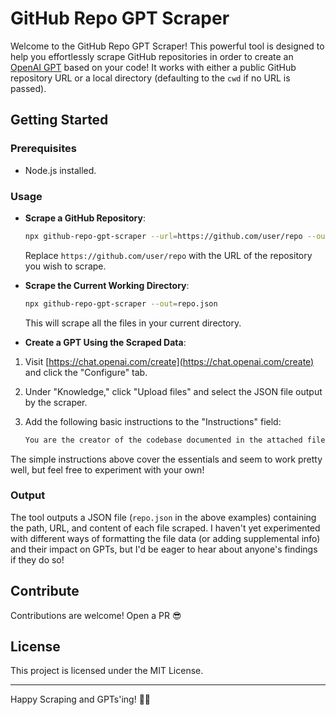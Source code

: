 # GitHub Repo GPT Scraper

Welcome to the GitHub Repo GPT Scraper! This powerful tool is designed to help you effortlessly scrape GitHub repositories in order to create an [OpenAI GPT](https://chat.openai.com/create) based on your code! It works with either a public GitHub repository URL or a local directory (defaulting to the `cwd` if no URL is passed).

## Getting Started

### Prerequisites

- Node.js installed.

### Usage

- **Scrape a GitHub Repository**:

  ```sh
  npx github-repo-gpt-scraper --url=https://github.com/user/repo --out=repo.json
  ```

  Replace `https://github.com/user/repo` with the URL of the repository you wish to scrape.

- **Scrape the Current Working Directory**:

  ```sh
  npx github-repo-gpt-scraper --out=repo.json
  ```

  This will scrape all the files in your current directory.

- **Create a GPT Using the Scraped Data**:

1. Visit [https://chat.openai.com/create](https://chat.openai.com/create) and click the "Configure" tab.
2. Under "Knowledge," click "Upload files" and select the JSON file output by the scraper.
3. Add the following basic instructions to the "Instructions" field:

   ```md
   You are the creator of the codebase documented in the attached file and an expert in all of its code and the dependencies it uses. All of the user's question will relate to this code, so reference it heavily. Give factual, detailed answers and help the user make updates to the code in as efficient a manner possible while explaining more complex points to them along the way.
   ```

The simple instructions above cover the essentials and seem to work pretty well, but feel free to experiment with your own!

### Output

The tool outputs a JSON file (`repo.json` in the above examples) containing the path, URL, and content of each file scraped. I haven't yet experimented with different ways of formatting the file data (or adding supplemental info) and their impact on GPTs, but I'd be eager to hear about anyone's findings if they do so!

## Contribute

Contributions are welcome! Open a PR 😎

## License

This project is licensed under the MIT License.

---

Happy Scraping and GPTs'ing! 🚀🤖
